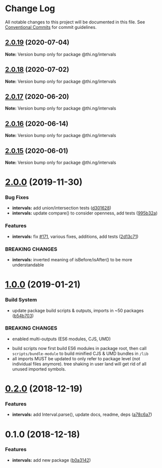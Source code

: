 # Change Log

All notable changes to this project will be documented in this file.
See [Conventional Commits](https://conventionalcommits.org) for commit guidelines.

## [2.0.19](https://github.com/thi-ng/umbrella/compare/@thi.ng/intervals@2.0.18...@thi.ng/intervals@2.0.19) (2020-07-04)

**Note:** Version bump only for package @thi.ng/intervals





## [2.0.18](https://github.com/thi-ng/umbrella/compare/@thi.ng/intervals@2.0.17...@thi.ng/intervals@2.0.18) (2020-07-02)

**Note:** Version bump only for package @thi.ng/intervals





## [2.0.17](https://github.com/thi-ng/umbrella/compare/@thi.ng/intervals@2.0.16...@thi.ng/intervals@2.0.17) (2020-06-20)

**Note:** Version bump only for package @thi.ng/intervals





## [2.0.16](https://github.com/thi-ng/umbrella/compare/@thi.ng/intervals@2.0.15...@thi.ng/intervals@2.0.16) (2020-06-14)

**Note:** Version bump only for package @thi.ng/intervals





## [2.0.15](https://github.com/thi-ng/umbrella/compare/@thi.ng/intervals@2.0.14...@thi.ng/intervals@2.0.15) (2020-06-01)

**Note:** Version bump only for package @thi.ng/intervals





# [2.0.0](https://github.com/thi-ng/umbrella/compare/@thi.ng/intervals@1.0.15...@thi.ng/intervals@2.0.0) (2019-11-30)

### Bug Fixes

* **intervals:** add union/intersection tests ([d301628](https://github.com/thi-ng/umbrella/commit/d301628bf0f9c3c7c09ebe2eb8e98a98b899d5c4))
* **intervals:** update compare() to consider openness, add tests ([995b32a](https://github.com/thi-ng/umbrella/commit/995b32ac5fb4c4ecfa978555dc99d7c6e1264b0f))

### Features

* **intervals:** fix [#171](https://github.com/thi-ng/umbrella/issues/171), various fixes, additions, add tests ([2d13c71](https://github.com/thi-ng/umbrella/commit/2d13c7169f978918af444d89fcd50420761a6401))

### BREAKING CHANGES

* **intervals:** inverted meaning of isBefore/isAfter() to be
more understandable

# [1.0.0](https://github.com/thi-ng/umbrella/compare/@thi.ng/intervals@0.2.0...@thi.ng/intervals@1.0.0) (2019-01-21)

### Build System

* update package build scripts & outputs, imports in ~50 packages ([b54b703](https://github.com/thi-ng/umbrella/commit/b54b703))

### BREAKING CHANGES

* enabled multi-outputs (ES6 modules, CJS, UMD)

- build scripts now first build ES6 modules in package root, then call
  `scripts/bundle-module` to build minified CJS & UMD bundles in `/lib`
- all imports MUST be updated to only refer to package level
  (not individual files anymore). tree shaking in user land will get rid of
  all unused imported symbols.

# [0.2.0](https://github.com/thi-ng/umbrella/compare/@thi.ng/intervals@0.1.0...@thi.ng/intervals@0.2.0) (2018-12-19)

### Features

* **intervals:** add Interval.parse(), update docs, readme, deps ([a78c6a7](https://github.com/thi-ng/umbrella/commit/a78c6a7))

# 0.1.0 (2018-12-18)

### Features

* **intervals:** add new package ([b0a3142](https://github.com/thi-ng/umbrella/commit/b0a3142))
